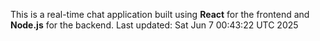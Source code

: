 This is a real-time chat application built using **React** for the frontend and **Node.js** for the backend.
Last updated: Sat Jun  7 00:43:22 UTC 2025

